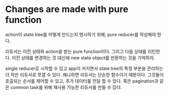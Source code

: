 # Changes are made with pure function

action이 state tree를 어떻게 만드는지 명시하기 위해, pure reducer를 작성해야 한다.

리듀서는 이전 상태와 action을 받는 pure function이다. 그리고 다음 상태를 리턴한다. 이전 상태를 변경하는 것 대신에 new state object를 반환하는 것을 기억하자.

single reducer로 시작할 수 있고 app이 커지면서 state tree의 특정 부분을 관리하는 더 작은 리듀서로 쪼갤 수 있다. 왜냐하면 리듀서는 단순한 함수이기 때문이다. 그것들이 호출되는 순서를 제어할 수 있고, 추가 데이터를 전달 할 수 있다. 혹은 pagination과 같은 common task를 위해 재사용 가능한 리듀서를 만들 수 있다.
